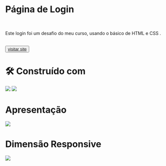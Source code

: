 <h1>Página de Login</h1>
  <br>
<p>Este login foi um desafio do meu curso, usando o básico de HTML e CSS .</p>
<br>
<button><a href="https://pabloveloso28.github.io/longin---We-care/" target=" _blank"  >visitar site</a> </button>
 <br>
<h1>🛠️ Construído com</h1>
<img src="https://camo.githubusercontent.com/d63d473e728e20a286d22bb2226a7bf45a2b9ac6c72c59c0e61e9730bfe4168c/68747470733a2f2f696d672e736869656c64732e696f2f62616467652f48544d4c352d4533344632363f7374796c653d666f722d7468652d6261646765266c6f676f3d68746d6c35266c6f676f436f6c6f723d7768697465"/>
<img src="https://camo.githubusercontent.com/3a0f693cfa032ea4404e8e02d485599bd0d192282b921026e89d271aaa3d7565/68747470733a2f2f696d672e736869656c64732e696f2f62616467652f435353332d3135373242363f7374796c653d666f722d7468652d6261646765266c6f676f3d63737333266c6f676f436f6c6f723d7768697465"/>
<br>
<h1>Apresentação</h1>
<img src="https://user-images.githubusercontent.com/115845648/224996315-69f99ac5-dae7-4a65-91a6-abf560d17987.png">
<br>
<h1>Dimensão Responsive </h1>
<img src="https://user-images.githubusercontent.com/115845648/225005087-e9b22fcb-261d-4fde-948f-11d0c5c1365e.png">

